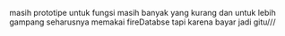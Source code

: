 masih prototipe untuk fungsi masih banyak yang kurang dan untuk lebih gampang seharusnya memakai fireDatabse tapi karena bayar jadi gitu///
